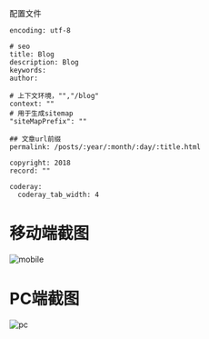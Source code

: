 
配置文件

```
encoding: utf-8

# seo
title: Blog
description: Blog
keywords: 
author: 

# 上下文环境，"","/blog"
context: ""
# 用于生成sitemap
"siteMapPrefix": ""

## 文章url前缀
permalink: /posts/:year/:month/:day/:title.html

copyright: 2018
record: ""

coderay:
  coderay_tab_width: 4
```

# 移动端截图

![mobile](readme/mobile.jpg)

# PC端截图

![pc](readme/pc.jpg)